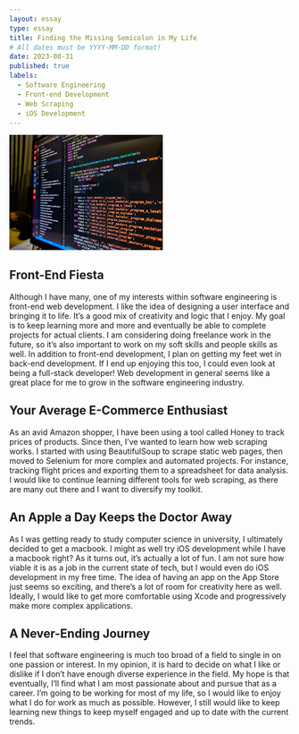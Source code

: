 ```yaml
---
layout: essay
type: essay
title: Finding the Missing Semicolon in My Life
# All dates must be YYYY-MM-DD format!
date: 2023-08-31
published: true
labels:
  - Software Engineering
  - Front-end Development
  - Web Scraping
  - iOS Development
---
```


<img width="275px" class="rounded float-start pe-4" src="https://github.com/kyesteele/kyesteele.github.io/blob/main/softwareengineering.jpeg">

## Front-End Fiesta

  Although I have many, one of my interests within software engineering is front-end web development. I like the idea of designing a user interface and bringing it to life. It’s a good mix of creativity and logic that I enjoy. My goal is to keep learning more and more and eventually be able to complete projects for actual clients. I am considering doing freelance work in the future, so it’s also important to work on my soft skills and people skills as well. In addition to front-end development, I plan on getting my feet wet in back-end development. If I end up enjoying this too, I could even look at being a full-stack developer! Web development in general seems like a great place for me to grow in the software engineering industry.

## Your Average E-Commerce Enthusiast

  As an avid Amazon shopper, I have been using a tool called Honey to track prices of products. Since then, I’ve wanted to learn how web scraping works. I started with using BeautifulSoup to scrape static web pages, then moved to Selenium for more complex and automated projects. For instance, tracking flight prices and exporting them to a spreadsheet for data analysis. I would like to continue learning different tools for web scraping, as there are many out there and I want to diversify my toolkit.

## An Apple a Day Keeps the Doctor Away

  As I was getting ready to study computer science in university, I ultimately decided to get a macbook. I might as well try iOS development while I have a macbook right? As it turns out, it’s actually a lot of fun. I am not sure how viable it is as a job in the current state of tech, but I would even do iOS development in my free time. The idea of having an app on the App Store just seems so exciting, and there’s a lot of room for creativity here as well. Ideally, I would like to get more comfortable using Xcode and progressively make more complex applications.

## A Never-Ending Journey

  I feel that software engineering is much too broad of a field to single in on one passion or interest. In my opinion, it is hard to decide on what I like or dislike if I don’t have enough diverse experience in the field. My hope is that eventually, I’ll find what I am most passionate about and pursue that as a career. I’m going to be working for most of my life, so I would like to enjoy what I do for work as much as possible. However, I still would like to keep learning new things to keep myself engaged and up to date with the current trends.
